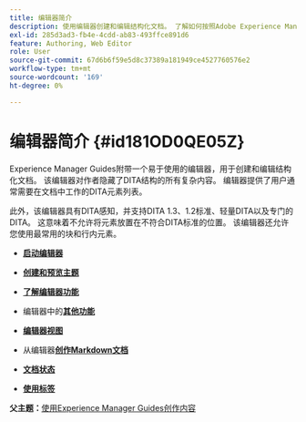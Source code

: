 ```yaml
---
title: 编辑器简介
description: 使用编辑器创建和编辑结构化文档。 了解如何按照Adobe Experience Manager Guides中的DITA标准使用编辑器。
exl-id: 285d3ad3-fb4e-4cdd-ab83-493ffce891d6
feature: Authoring, Web Editor
role: User
source-git-commit: 67d6b6f59e5d8c37389a181949ce4527760576e2
workflow-type: tm+mt
source-wordcount: '169'
ht-degree: 0%

---
```


# 编辑器简介 {#id181OD0QE05Z}

Experience Manager Guides附带一个易于使用的编辑器，用于创建和编辑结构化文档。 该编辑器对作者隐藏了DITA结构的所有复杂内容。 编辑器提供了用户通常需要在文档中工作的DITA元素列表。

此外，该编辑器具有DITA感知，并支持DITA 1.3、1.2标准、轻量DITA以及专门的DITA。 这意味着不允许将元素放置在不符合DITA标准的位置。 该编辑器还允许您使用最常用的块和行内元素。

- **[启动编辑器](web-editor-launch-editor.md)**

- **[创建和预览主题](create-preview-topics.md)**

- **[了解编辑器功能](web-editor-features.md)**

- 编辑器中的&#x200B;**[其他功能](web-editor-other-features.md)**

- **[编辑器视图](web-editor-views.md)**

- 从编辑器&#x200B;**[创作Markdown文档](web-editor-markdown-topic.md)**

- **[文档状态](web-editor-document-states.md)**

- **[使用标签](web-editor-use-label.md)**


**父主题：**[&#x200B;使用Experience Manager Guides创作内容](authoring-content-xml-doc.md)
